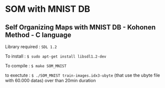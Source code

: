 # SOM with MNIST DB
Self Organizing Maps with MNIST DB - Kohonen Method - C language
------------------

Library required :
`SDL 1.2`

To install :
`$ sudo apt-get install libsdl1.2-dev`

To compile : 
`$ make SOM_MNIST`

to exectute :
`$ ./SOM_MNIST train-images.idx3-ubyte`
(that use the ubyte file with 60.000 datas)
over than 20min duration
